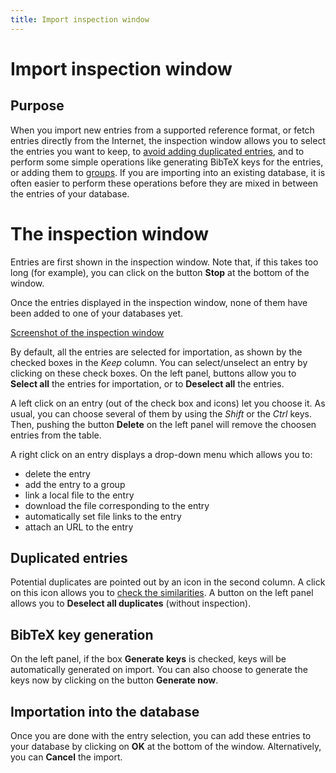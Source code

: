```yaml
---
title: Import inspection window
---
```


# Import inspection window

## Purpose

When you import new entries from a supported reference format, or fetch entries directly from the Internet, the inspection window allows you to select the entries you want to keep, to [avoid adding duplicated entries](FindDuplicates),
and to perform some simple operations like generating BibTeX keys for the entries, or adding them to [groups](GroupsHelp). If you are importing into an existing database, it is often easier to perform these operations before they are mixed in between the entries of your database.

# The inspection window

Entries are first shown in the inspection window. Note that, if this takes too long (for example), you can click on the button **Stop** at the bottom of the window.

Once the entries displayed in the inspection window, none of them have been added to one of your databases yet.

[Screenshot of the inspection window](./images/InspectionWindow.png)

By default, all the entries are selected for importation, as shown by the checked boxes in the *Keep* column. You can select/unselect an entry by clicking on these check boxes.
On the left panel, buttons allow you to **Select all** the entries for importation, or to **Deselect all** the entries.

A left click on an entry (out of the check box and icons) let you choose it. As usual, you can choose several of them by using the *Shift* or the *Ctrl* keys. Then, pushing the button **Delete** on the left panel will remove the choosen entries from the table.

A right click on an entry displays a drop-down menu which allows you to:

- delete the entry
- add the entry to a group
- link a local file to the entry
- download the file corresponding to the entry
- automatically set file links to the entry
- attach an URL to the entry

## Duplicated entries
Potential duplicates are pointed out by an icon in the second column. A click on this icon allows you to [check the similarities](FindDuplicates). A button on the left panel allows you to **Deselect all duplicates** (without inspection).

## BibTeX key generation
On the left panel, if the box **Generate keys** is checked, keys will be automatically generated on import.
You can also choose to generate the keys now by clicking on the button **Generate now**.

## Importation into the database
Once you are done with the entry selection, you can add these  entries to your database by clicking on **OK** at the bottom of the window. Alternatively, you can **Cancel** the import.
